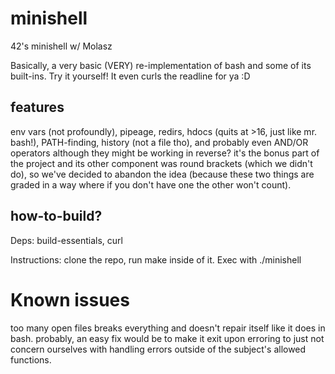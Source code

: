 # minishell
42's minishell w/ Molasz

Basically, a very basic (VERY) re-implementation of bash and some of its built-ins. Try it yourself! It even curls the readline for ya :D

## features

env vars (not profoundly), pipeage, redirs, hdocs (quits at >16, just like mr. bash!), PATH-finding, history (not a file tho), and probably even AND/OR operators although they might be working in reverse? it's the bonus part of the project and its other component was round brackets (which we didn't do), so we've decided to abandon the idea (because these two things are graded in a way where if you don't have one the other won't count).

## how-to-build?

Deps: build-essentials, curl

Instructions: clone the repo, run make inside of it. Exec with ./minishell

# Known issues
too many open files breaks everything and doesn't repair itself like it does in bash. probably, an easy fix would be to make it exit upon erroring to just not concern ourselves with handling errors outside of the subject's allowed functions.
